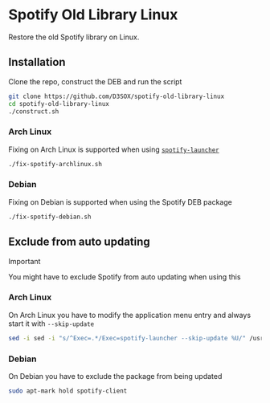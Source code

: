 # Spotify Old Library Linux

Restore the old Spotify library on Linux.


## Installation

Clone the repo, construct the DEB and run the script

```sh
git clone https://github.com/D3SOX/spotify-old-library-linux
cd spotify-old-library-linux
./construct.sh
```

### Arch Linux

Fixing on Arch Linux is supported when using [`spotify-launcher`](https://archlinux.org/packages/spotify-launcher/)

```sh
./fix-spotify-archlinux.sh
```

### Debian

Fixing on Debian is supported when using the Spotify DEB package 

```sh
./fix-spotify-debian.sh
```

## Exclude from auto updating

> [!IMPORTANT]  
> You might have to exclude Spotify from auto updating when using this

### Arch Linux

On Arch Linux you have to modify the application menu entry and always start it with `--skip-update`

```sh
sed -i sed -i "s/^Exec=.*/Exec=spotify-launcher --skip-update %U/" /usr/share/applications/spotify-launcher.desktop
```

### Debian

On Debian you have to exclude the package from being updated

```sh
sudo apt-mark hold spotify-client
```
